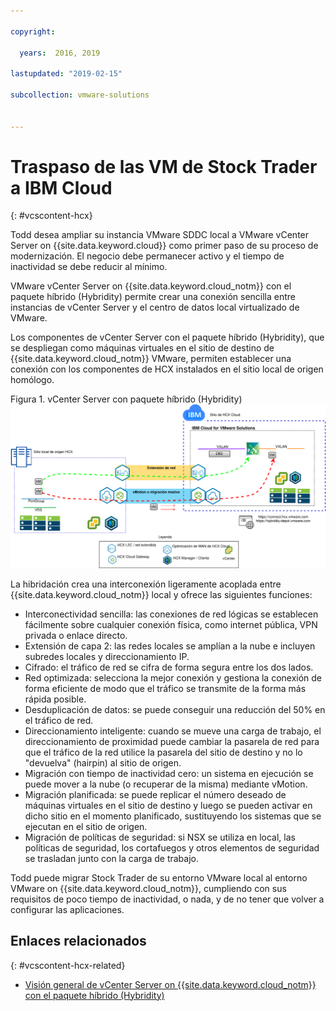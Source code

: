 ```yaml
---

copyright:

  years:  2016, 2019

lastupdated: "2019-02-15"

subcollection: vmware-solutions


---
```


# Traspaso de las VM de Stock Trader a IBM Cloud
{: #vcscontent-hcx}

Todd desea ampliar su instancia VMware SDDC local a
VMware vCenter Server on {{site.data.keyword.cloud}} como primer paso de su proceso de modernización. El negocio debe permanecer activo y el tiempo de inactividad se debe reducir al mínimo.

VMware vCenter Server on {{site.data.keyword.cloud_notm}} con el paquete híbrido (Hybridity) permite crear una conexión sencilla entre instancias de vCenter Server y el centro de datos local virtualizado
de VMware.

Los componentes de vCenter Server con el paquete híbrido (Hybridity), que se despliegan como máquinas virtuales en el sitio de destino de {{site.data.keyword.cloud_notm}} VMware, permiten establecer una conexión con los componentes de
HCX instalados en el sitio local de origen homólogo.

Figura 1. vCenter Server con paquete híbrido (Hybridity)
![vCenter Server con paquete híbrido (Hybridity)](vcscontent-hcx.svg)

La hibridación crea una interconexión ligeramente acoplada entre {{site.data.keyword.cloud_notm}} local y ofrece las siguientes funciones:

* Interconectividad sencilla: las conexiones de red lógicas se establecen fácilmente sobre cualquier conexión física, como internet pública, VPN privada o enlace directo.
* Extensión de capa 2: las redes locales se amplían a la nube e incluyen subredes locales y direccionamiento IP.
* Cifrado: el tráfico de red se cifra de forma segura entre los dos lados.
* Red optimizada: selecciona la mejor conexión y gestiona la conexión de forma eficiente de modo que el tráfico se transmite de la forma más rápida posible.
* Desduplicación de datos: se puede conseguir una reducción del 50% en el tráfico de red.
* Direccionamiento inteligente: cuando se mueve una carga de trabajo, el direccionamiento de proximidad puede cambiar la pasarela de red para que el tráfico de la red utilice la pasarela del sitio de destino y no lo "devuelva" (hairpin) al sitio de origen.
* Migración con tiempo de inactividad cero: un sistema en ejecución se puede mover a la nube (o recuperar de la misma) mediante vMotion.
* Migración planificada: se puede replicar el número deseado de máquinas virtuales en el sitio de destino y luego se pueden activar en dicho sitio en el momento planificado, sustituyendo los sistemas que se ejecutan en el sitio de origen.
* Migración de políticas de seguridad: si NSX se utiliza en local, las políticas de seguridad, los cortafuegos y otros elementos de seguridad se trasladan junto con la carga de trabajo.

Todd puede migrar Stock Trader de su entorno VMware local al entorno VMware on {{site.data.keyword.cloud_notm}}, cumpliendo con sus requisitos de poco tiempo de inactividad, o nada, y de no tener que volver a configurar las aplicaciones.

## Enlaces relacionados
{: #vcscontent-hcx-related}

* [Visión general de vCenter Server on {{site.data.keyword.cloud_notm}} con el paquete híbrido (Hybridity)](/docs/services/vmwaresolutions/archiref/vcs?topic=vmware-solutions-vcs-hybridity-intro)
